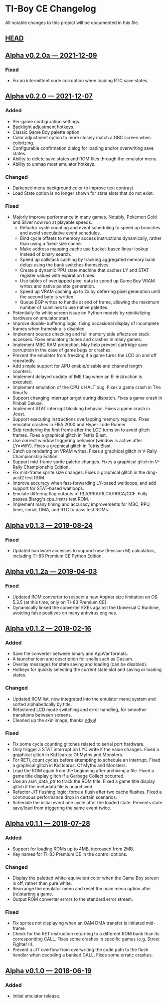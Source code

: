 # TI-Boy CE Changelog
All notable changes to this project will be documented in this file.

## [HEAD](https://github.com/calc84maniac/tiboyce/compare/v0.2.1...HEAD)

## [Alpha v0.2.0a — 2021-12-09](https://github.com/calc84maniac/tiboyce/releases/tag/v0.2.0a)

### Fixed
-   Fix an intermittent code corruption when loading RTC save states.

## [Alpha v0.2.0 — 2021-12-07](https://github.com/calc84maniac/tiboyce/releases/tag/v0.2.0)

### Added
-   Per-game configuration settings.
-   Backlight adjustment hotkeys.
-   Classic Game Boy palette option.
-   Color adjustment option to more closely match a GBC screen when colorizing.
-   Configurable confirmation dialog for loading and/or overwriting save states.
-   Ability to delete save states and ROM files through the emulator menu.
-   Ability to unmap most emulator hotkeys.

### Changed
-   Darkened menu background color to improve text contrast.
-   Load State option is no longer shown for state slots that do not exist.

### Fixed
-   Majorly improve performance in many games. Notably, Pokémon Gold and Silver now run at playable speeds.
    -   Refactor cycle counting and event scheduling to speed up branches and avoid speculative event schedules.
    -   Bind cycle offsets to memory access instructions dynamically, rather than using a fixed-size cache.
    -   Make address mapping cache use bucket-based linear lookup instead of binary search.
    -   Speed up callstack caching by tracking aggregated memory bank deltas using the bank switches themselves.
    -   Create a dynamic PPU state machine that caches LY and STAT register values with expiration times.
    -   Use tables of overlapped pixel data to speed up Game Boy VRAM writes and native palette generation.
    -   Speed up VRAM caching up to 2x by deferring pixel generation until the second byte is written.
    -   Queue BGP writes to handle at end of frame, allowing the maximum number of scanlines to use native palettes.
-   Potentially fix white screen issue on Python models by reinitializing hardware on emulator start.
-   Improve double-buffering logic, fixing occasional display of incomplete frames when frameskip is disabled.
-   Implement bounds checking and full memory side effects on stack accesses. Fixes emulator glitches and crashes in many games.
-   Implement MBC RAM protection. May help prevent cartridge save corruption in the case of game bugs or crashes.
-   Prevent the emulator from freezing if a game turns the LCD on and off repeatedly.
-   Add simple support for APU enable/disable and channel length counters.
-   Implement delayed update of IME flag when an EI instruction is executed.
-   Implement emulation of the CPU's HALT bug. Fixes a game crash in The Smurfs.
-   Support changing interrupt target during dispatch. Fixes a game crash in Pinball Deluxe.
-   Implement STAT interrupt blocking behavior. Fixes a game crash in Joust.
-   Support executing instructions overlapping memory regions. Fixes emulator crashes in FIFA 2000 and Hyper Lode Runner.
-   Skip rendering the first frame after the LCD turns on to avoid glitch frames. Fixes a graphical glitch in Tetris Blast.
-   Use correct window triggering behavior (window is active after LY==WY). Fixes a graphical glitch in Tetris Blast.
-   Catch up rendering on VRAM writes. Fixes a graphical glitch in V-Rally Championship Edition.
-   Support mid-frame sprite palette changes. Fixes a graphical glitch in V-Rally Championship Edition.
-   Fix mid-frame sprite size changes. Fixes a graphical glitch in the dmg-acid2 test ROM.
-   Improve accuracy when fast-forwarding LY-based waitloops, and add support for STAT-based waitloops.
-   Emulate differing flag outputs of RLA/RRA/RLCA/RRCA/CCF. Fully passes Blargg's cpu_instrs test ROM.
-   Implement many timing and accuracy improvements for MBC, PPU, timer, serial, DMA, and RTC to pass test ROMs.

## [Alpha v0.1.3 — 2019-08-24](https://github.com/calc84maniac/tiboyce/releases/tag/v0.1.3)

### Fixed
-   Updated hardware accesses to support new (Revision M) calculators, including TI-83 Premium CE Python Edition.

## [Alpha v0.1.2a — 2019-04-03](https://github.com/calc84maniac/tiboyce/releases/tag/v0.1.2a)

### Fixed
-   Updated ROM converter to respect a new AppVar size limitation on OS 5.3.5 (at this time, only on TI-83 Premium CE).
-   Dynamically linked the converter EXEs against the Universal C Runtime, avoiding false positives on many antivirus engines.

## [Alpha v0.1.2 — 2019-02-16](https://github.com/calc84maniac/tiboyce/releases/tag/v0.1.2)

### Added
-   Save file converter between binary and AppVar formats.
-   A launcher icon and description for shells such as Cesium.
-   Overlay messages for state saving and loading (can be disabled).
-   Hotkeys for quickly selecting the current state slot and saving or loading states.

### Changed
-   Updated ROM list, now integrated into the emulator menu system and sorted alphabetically by title.
-   Refactored LCD mode switching and error handling, for smoother transitions between screens.
-   Cleaned up the skin image, thanks [ndye](https://github.com/ndye)!

### Fixed
-   Fix some cycle counting glitches related to serial port hardware.
-   Only trigger a STAT interrupt on LYC write if the value changes. Fixed a graphical glitch in Kid Icarus: Of Myths and Monsters.
-   For RETI, count cycles before attempting to schedule an interrupt. Fixed a graphical glitch in Kid Icarus: Of Myths and Monsters.
-   Load the ROM again from the beginning after archiving a file. Fixed a game title display glitch if a Garbage Collect occurred.
-   Use an asm_data_ptr to track the ROM title. Fixed a game title display glitch if the metadata file is unarchived.
-   Refactor JIT flushing logic; force a flush after two cache flushes. Fixed a continuous performance drop in certain scenarios.
-   Schedule the initial event one cycle after the loaded state. Prevents state save/load from triggering the same event twice.

## [Alpha v0.1.1 — 2018-07-28](https://github.com/calc84maniac/tiboyce/releases/tag/v0.1.1)

### Added
-   Support for loading ROMs up to 4MB, increased from 2MB.
-   Key names for TI-83 Premium CE in the control options.

### Changed
-   Display the paletted white-equivalent color when the Game Boy screen is off, rather than pure white.
-   Rearrange the emulator menu and reset the main menu option after (re)starting a game.
-   Output ROM converter errors to the standard error stream.

### Fixed
-   Fix sprites not displaying when an OAM DMA transfer is initiated mid-frame.
-   Check for the RET instruction returning to a different ROM bank than its corresponding CALL. Fixes some crashes in specific games (e.g. Street Fighter II).
-   Prevent a JIT overflow from overwriting the code path to the flush handler when decoding a banked CALL. Fixes some erratic crashes.

## [Alpha v0.1.0 — 2018-06-19](https://github.com/calc84maniac/tiboyce/releases/tag/v0.1.0)

### Added
-   Initial emulator release.
